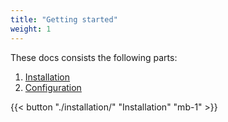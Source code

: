 ```yaml
---
title: "Getting started"
weight: 1
---
```


These docs consists the following parts:

1. [Installation](./installation/)
2. [Configuration](./configuration/)

{{< button "./installation/" "Installation" "mb-1" >}}

